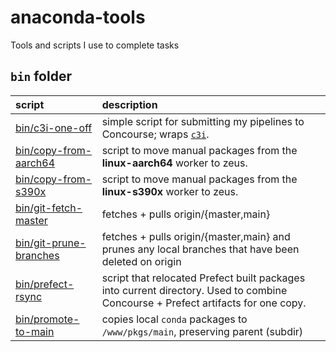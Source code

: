 # anaconda-tools
Tools and scripts I use to complete tasks

## `bin` folder

|script                                                 | description |
|:------------------------------------------------------|:----------|
| [bin/c3i-one-off](./bin/c3i-one-off)                  | simple script for submitting my pipelines to Concourse; wraps [`c3i`](https://github.com/anaconda-distribution/conda-concourse-ci). |
| [bin/copy-from-aarch64](./bin/copy-from-aarch64)      | script to move manual packages from the **linux-aarch64** worker to zeus. |
| [bin/copy-from-s390x](./bin/copy-from-s390x)          | script to move manual packages from the **linux-s390x** worker to zeus. |
| [bin/git-fetch-master](./bin/git-fetch-master)        | fetches + pulls origin/{master,main} |
| [bin/git-prune-branches](./bin/git-prune-branches)    | fetches + pulls origin/{master,main} and prunes any local branches that have been deleted on origin |
| [bin/prefect-rsync](./bin/prefect-rsync)              | script that relocated Prefect built packages into current directory. Used to combine Concourse + Prefect artifacts for one copy. |
| [bin/promote-to-main](./bin/promote-to-main)          | copies local `conda` packages to `/www/pkgs/main`, preserving parent (subdir) |
